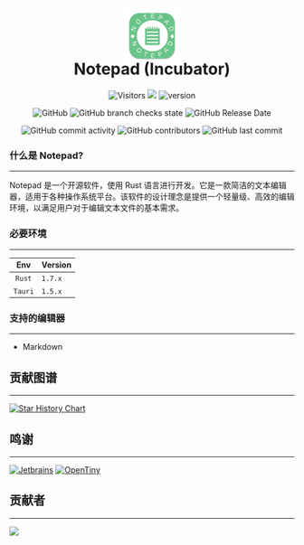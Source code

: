 <div align="center">

<img width='100' height='100' style="margin-bottom: -50px;" src="./src-tauri/icons/icon.png" />

# Notepad (Incubator)

![Visitors](https://api.visitorbadge.io/api/visitors?path=https%3A%2F%2Fgithub.com%2Fdevlive-community%2Fincubator-notepad&countColor=%23263759&style=flat)
[![](https://tokei.rs/b1/github/devlive-community/incubator-notepad)](https://github.com/devlive-community/incubator-notepad)
![version](https://img.shields.io/github/v/release/devlive-community/incubator-notepad.svg)

![GitHub](https://img.shields.io/github/license/devlive-community/incubator-notepad)
![GitHub branch checks state](https://img.shields.io/github/checks-status/devlive-community/incubator-notepad/master?style=flat-square)
![GitHub Release Date](https://img.shields.io/github/release-date/devlive-community/incubator-notepad?style=flat-square)

![GitHub commit activity](https://img.shields.io/github/commit-activity/y/devlive-community/incubator-notepad?style=flat-square)
![GitHub contributors](https://img.shields.io/github/contributors-anon/devlive-community/incubator-notepad?style=flat-square)
![GitHub last commit](https://img.shields.io/github/last-commit/devlive-community/incubator-notepad?style=flat-square)

</div>

### 什么是 Notepad?

---

Notepad 是一个开源软件，使用 Rust 语言进行开发。它是一款简洁的文本编辑器，适用于各种操作系统平台。该软件的设计理念是提供一个轻量级、高效的编辑环境，以满足用户对于编辑文本文件的基本需求。

### 必要环境

---

|    Env     | Version |
|:----------:|:--------|
|   `Rust`   | `1.7.x` |
|  `Tauri`   | `1.5.x` |


### 支持的编辑器

---

- Markdown

## 贡献图谱

---

[![Star History Chart](https://api.star-history.com/svg?repos=devlive-community/incubator-notepad&type=Timeline)](https://star-history.com/#devlive-community/incubator-notepad&Timeline)

## 鸣谢

---

[![Jetbrains](https://img.shields.io/badge/Development-Jetbrains-brightgreen?style=flat-square)](https://www.jetbrains.com/)
[![OpenTiny](https://img.shields.io/badge/OpenTiny-brightgreen?style=flat-square)](https://opentiny.design/)

## 贡献者

---

<a href="https://github.com/devlive-community/incubator-notepad/graphs/contributors">
  <img src="https://contrib.rocks/image?repo=devlive-community/incubator-notepad" />
</a>